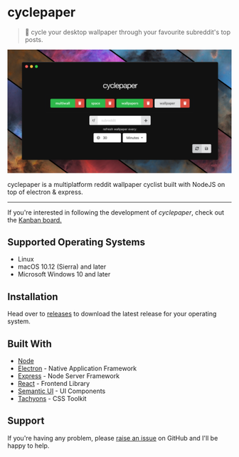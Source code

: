# cyclepaper 
> :bicyclist: cycle your desktop wallpaper through your favourite subreddit's top posts.

![cyclepaper](public/screenshot0.9.0.png?raw=true "Title")

cyclepaper is a multiplatform reddit wallpaper cyclist built with NodeJS on top of electron & express. 
***

If you're interested in following the development of *cyclepaper*, check out the [Kanban board.](https://github.com/jaruserickson/cyclepaper/projects/1)

## Supported Operating Systems

- Linux
- macOS 10.12 (Sierra) and later
- Microsoft Windows 10 and later

## Installation

Head over to [releases][releases] to download the latest release for your operating system. 

## Built With

* [Node](https://nodejs.org)
* [Electron](https://electronjs.org) - Native Application Framework
* [Express](https://expressjs.com) - Node Server Framework
* [React](https://reactjs.org
) - Frontend Library
* [Semantic UI](https://react.semantic-ui.com) - UI Components
* [Tachyons](https://tachyons.io) - CSS Toolkit


## Support

If you're having any problem, please [raise an issue][newissue] on GitHub and I'll be happy to help.


[newissue]: https://github.com/jaruserickson/cyclepaper/issues/new
[releases]: https://github.com/jaruserickson/cyclepaper/releases


